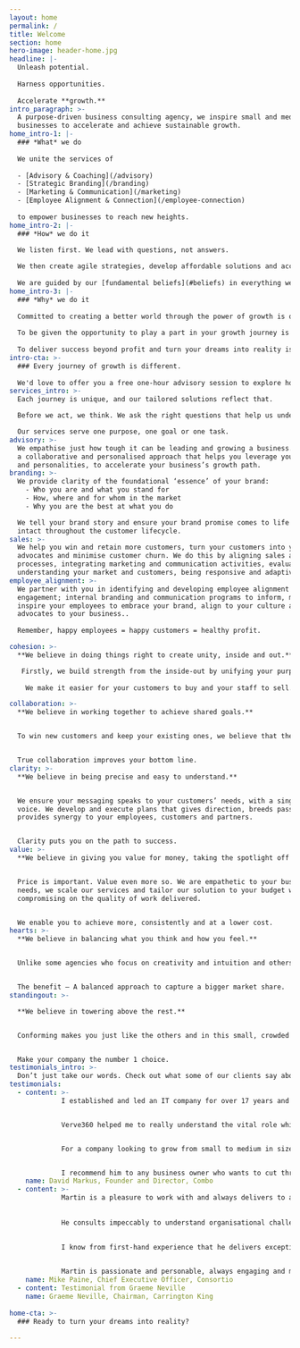 ```yaml
---
layout: home
permalink: /
title: Welcome
section: home
hero-image: header-home.jpg
headline: |-
  Unleash potential.
  
  Harness opportunities.
  
  Accelerate **growth.**
intro_paragraph: >-
  A purpose-driven business consulting agency, we inspire small and medium
  businesses to accelerate and achieve sustainable growth.
home_intro-1: |-
  ### *What* we do
  
  We unite the services of
  
  - [Advisory & Coaching](/advisory) 
  - [Strategic Branding](/branding) 
  - [Marketing & Communication](/marketing) 
  - [Employee Alignment & Connection](/employee-connection) 
  
  to empower businesses to reach new heights.
home_intro-2: |-
  ### *How* we do it

  We listen first. We lead with questions, not answers. 
  
  We then create agile strategies, develop affordable solutions and accelerate implementation for you.
  
  We are guided by our [fundamental beliefs](#beliefs) in everything we do.
home_intro-3: |-
  ### *Why* we do it
  
  Committed to creating a better world through the power of growth is our purpose.
  
  To be given the opportunity to play a part in your growth journey is our privilege.
  
  To deliver success beyond profit and turn your dreams into reality is our goal.
intro-cta: >-
  ### Every journey of growth is different.
  
  We'd love to offer you a free one-hour advisory session to explore how to turn your challenges into opportunities.
services_intro: >-
  Each journey is unique, and our tailored solutions reflect that. 

  Before we act, we think. We ask the right questions that help us understand your business before we offer you holistic solutions to help achieve your goals.

  Our services serve one purpose, one goal or one task.
advisory: >-
  We empathise just how tough it can be leading and growing a business. We have
  a collaborative and personalised approach that helps you leverage your talents
  and personalities, to accelerate your business’s growth path.
branding: >-
  We provide clarity of the foundational ‘essence’ of your brand:
    - Who you are and what you stand for
    - How, where and for whom in the market
    - Why you are the best at what you do

  We tell your brand story and ensure your brand promise comes to life and stays
  intact throughout the customer lifecycle.
sales: >-
  We help you win and retain more customers, turn your customers into your brand
  advocates and minimise customer churn. We do this by aligning sales and marketing
  processes, integrating marketing and communication activities, evaluating and
  understanding your market and customers, being responsive and adaptive.
employee_alignment: >-
  We partner with you in identifying and developing employee alignment and
  engagement; internal branding and communication programs to inform, motivate and
  inspire your employees to embrace your brand, align to your culture and be the
  advocates to your business..  
  
  Remember, happy employees = happy customers = healthy profit.

cohesion: >-
  **We believe in doing things right to create unity, inside and out.**

   Firstly, we build strength from the inside-out by unifying your purpose, vision and strategic goals. Then we develop a clear strategy for you. Finally, we align your sales, marketing, communication and internal employee connection strategies to your vision and purpose.
   
    We make it easier for your customers to buy and your staff to sell.

collaboration: >-
  **We believe in working together to achieve shared goals.**


  To win new customers and keep your existing ones, we believe that the most effective way is to truly understand what they need and want. The most efficient way of doing this is through genuine collaboration, where we harness each other’s comparative advantage, share ideas and knowledge and have an authentic and open partnership.


  True collaboration improves your bottom line.
clarity: >-
  **We believe in being precise and easy to understand.**


  We ensure your messaging speaks to your customers’ needs, with a singular
  voice. We develop and execute plans that gives direction, breeds passion,
  provides synergy to your employees, customers and partners.


  Clarity puts you on the path to success.
value: >-
  **We believe in giving you value for money, taking the spotlight off the price.**


  Price is important. Value even more so. We are empathetic to your business
  needs, we scale our services and tailor our solution to your budget without
  compromising on the quality of work delivered. 


  We enable you to achieve more, consistently and at a lower cost.
hearts: >-
  **We believe in balancing what you think and how you feel.**


  Unlike some agencies who focus on creativity and intuition and others who focus on logic and the facts, we are one of only a handful of agencies that focus on both hearts and minds. By using rational persuasion, we create, change and embed the perception of your organisation, products and services in people’s minds. We also use emotional connection to influence how people think and feel about who you are and what you do.


  The benefit – A balanced approach to capture a bigger market share.
standingout: >-

  **We believe in towering above the rest.**


  Conforming makes you just like the others and in this small, crowded and competitive Australian market, it’s a risk your business can’t afford to take. If customers can’t see what makes you unique to the others, then you are invisible. It’s our job to help you be bold and show and prove how you’re different and better than the rest.


  Make your company the number 1 choice.
testimonials_intro: >-
  Don’t just take our words. Check out what some of our clients say about us.
testimonials:
  - content: >- 
             I established and led an IT company for over 17 years and worked with many marketing companies and specialists over that time. Most of them delivered minimal outcomes until Verve360 came along. 


             Verve360 helped me to really understand the vital role which branding, marketing and communications play in creating internal brand alignment, building company culture, and leveraging this to communicate a cohesive marketing story that has integrity. 


             For a company looking to grow from small to medium in size, Martin's advice and understanding were priceless. I learnt a lot from the time I spent with Martin and found him to be engaging, supportive and knowledgeable. 


             I recommend him to any business owner who wants to cut through the hype of marketing, create an aligned internal and external brand, to achieve excellent outcomes.
    name: David Markus, Founder and Director, Combo
  - content: >- 
             Martin is a pleasure to work with and always delivers to an exceptionally high standard.
             
             
             He consults impeccably to understand organisational challenges and needs, then brings innovative and practical ideas and solutions to the table. He will challenge your thinking, provide you with alternative perspectives and, where appropriate, actively mentor/coach/advise you to come up with a solution as a team.
             
             
             I know from first-hand experience that he delivers exceptional results that demonstrates outstanding value for money.


             Martin is passionate and personable, always engaging and motivating, ensures our sales and marketing, as well as people and culture strategies are firmly aligned to our business goals.
    name: Mike Paine, Chief Executive Officer, Consortio
  - content: Testimonial from Graeme Neville
    name: Graeme Neville, Chairman, Carrington King
    
home-cta: >-
  ### Ready to turn your dreams into reality?
    
---
```


